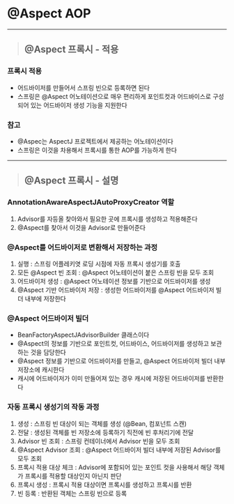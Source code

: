
 # @Aspect AOP
 
-------------------------------------------------------------------------------------------------------------------------------

> ## @Aspect 프록시 - 적용

### 프록시 적용
- 어드바이저를 만들어서 스프링 빈으로 등록하면 된다
- 스프링은 @Aspect 어노테이션으로 매우 편리하게 포인트컷과 어드바이스로 구성되어 있는 어드바이저 생성 기능을 지원한다


### 참고
- @Aspec는 AspectJ 프로젝트에서 제공하는 어노테이션이다
- 스프링은 이것을 차용해서 프록시를 통한 AOP를 가능하게 한다

-------------------------------------------------------------------------------------------------------------------------------

> ## @Aspect 프록시 - 설명

### AnnotationAwareAspectJAutoProxyCreator 역할
1. Advisor를 자등올 찾아와서 필요한 곳에 프록시를 생성하고 적용해준다
2. @Aspect를 찾아서 이것을 Advisor로 만들어준다


### @Aspect를 어드바이저로 변환해서 저장하는 과정
1. 실행 : 스프링 어플레키엿 로딩 시점에 자동 프록시 생성기를 호출
2. 모든 @Aspect 빈 조회 : @Aspect 어노테이션이 붙은 스프링 빈을 모두 조회
3. 어드바이저 생성 : @Aspect 어노테이션 정보를 기반으로 어드바이저를 생성
4. @Aspect 기반 어드바이저 저장 : 생성한 어드바이저를 @Aspect 어드바이저 빌더 내부에 저장한다


### @Aspect 어드바이저 빌더
- BeanFactoryAspectJAdvisorBuilder 클래스이다
- @Aspect의 정보를 기반으로 포인트컷, 어드바이스, 어드바이저를 생성하고 보관하는 것을 담당한다
- @Aspect 정보를 기반으로 어드바이저를 만들고, @Aspect 어드바이저 빌더 내부 저장소에 캐시한다
- 캐시에 어드바이저가 이미 만들어져 있는 경우 캐시에 저장된 어드바이저를 반환한다


### 자동 프록시 생성기의 작동 과정
1. 생성 : 스프링 빈 대상이 되는 객체를 생성 (@Bean, 컴포넌트 스캔)
2. 전달 : 생성된 객체를 빈 저장소에 등록하기 직전에 빈 후처리기에 전달
3. Advisor 빈 조회 : 스프링 컨테이너에서 Advisor 빈을 모두 조회
4. @Aspect Advisor 조회 : @Aspect 어드바이저 빌더 내부에 저장된 Advisor를 모두 조회
5. 프록시 적용 대상 체크 : Advisor에 포함되어 있는 포인트 컷을 사용해서 해당 객체가 프록시를 적용할 대상인지 아닌지 판단
6. 프록시 생성 : 프록시 적용 대상이면 프록시를 생성하고 프록시를 반환
7. 빈 등록 : 반환된 객체는 스프링 빈으로 등록











